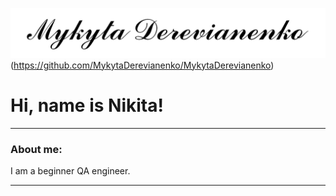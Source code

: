 ![Header](https://github.com/MykytaDerevianenko/MykytaDerevianenko/blob/main/assets/Name.png)
(https://github.com/MykytaDerevianenko/MykytaDerevianenko)

<h1>Hi, name is Nikita!</h1>

---

### About me:

I am a beginner QA engineer.

---

<!--
**MykytaDerevianenko/MykytaDerevianenko** is a ✨ _special_ ✨ repository because its `README.md` (this file) appears on your GitHub profile.

Here are some ideas to get you started:

- 🔭 I’m currently working on ...
- 🌱 I’m currently learning ...
- 👯 I’m looking to collaborate on ...
- 🤔 I’m looking for help with ...
- 💬 Ask me about ...
- 📫 How to reach me: ...
- 😄 Pronouns: ...
- ⚡ Fun fact: ...
-->

